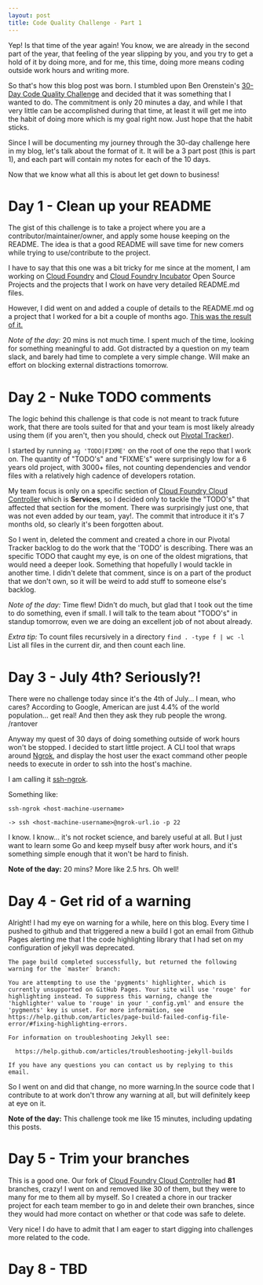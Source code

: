 ```yaml
---
layout: post
title: Code Quality Challenge - Part 1 
---
```


Yep! Is that time of the year again! You know, we are already in the second part of the year, that feeling of the year slipping by you, and you try to get a hold of it by doing more, and for me, this time, doing more means coding outside work hours and writing more.

So that's how this blog post was born. I stumbled upon Ben Orenstein's [30-Day Code Quality Challenge](https://www.codequalitychallenge.com/) and decided that it was something that I wanted to do. The commitment is only 20 minutes a day, and while I that very little can be accomplished during that time, at least it will get me into the habit of doing more which is my goal right now. Just hope that the habit sticks.

Since I will be documenting my journey through the 30-day challenge here in my blog, let's talk about the format of it. It will be a 3 part post (this is part 1), and each part will contain my notes for each of the 10 days.

Now that we know what all this is about let get down to business!

# Day 1 - Clean up your README

The gist of this challenge is to take a project where you are a contributor/maintainer/owner, and apply some house keeping on the README. The idea is that a good README will save time for new comers while trying to use/contribute to the project.

I have to say that this one was a bit tricky for me since at the moment, I am working on [Cloud Foundry](https://github.com/cloudfoundry) and [Cloud Foundry Incubator](https://github.com/cloudfoundry-incubator) Open Source Projects and the projects that I work on have very detailed README.md files.

However, I did went on and added a couple of details to the README.md og a project that I worked for a bit a couple of months ago. [This was the result of it.](https://github.com/cloudfoundry-incubator/gcp-broker-proxy/pull/6/files)

*Note of the day:* 20 mins is not much time. I spent much of the time, looking for something meaningful to add. Got distracted by a question on my team slack, and barely had time to complete a very simple change. Will make an effort on blocking external distractions tomorrow.

# Day 2 - Nuke TODO comments

The logic behind this challenge is that code is not meant to track future work, that there are tools suited for that and your team is most likely already using them (if you aren't, then you should, check out [Pivotal Tracker](https://www.pivotaltracker.com/dashboard)).

I started by running ```ag 'TODO|FIXME'``` on the root of one the repo that I work on. The quantity of "TODO's" and "FIXME's" were surprisingly low for a 6 years old project, with 3000+ files, not counting dependencies and vendor files with a relatively high cadence of developers rotation.

My team focus is only on a specific section of [Cloud Foundry Cloud Controller](https://github.com/cloudfoundry/cloud_controller_ng) which is **Services**, so I decided only to tackle the "TODO's" that affected that section for the moment. There was surprisingly just one, that was not even added by our team, yay!. The commit that introduce it it's 7 months old, so clearly it's been forgotten about.

So I went in, deleted the comment and created a chore in our Pivotal Tracker backlog to do the work that the 'TODO' is describing. There was an specific TODO that caught my eye, is on one of the oldest migrations, that would need a deeper look. Something that hopefully I would tackle in another time. I didn't delete that comment, since is on a part of the product that we don't own, so it will be weird to add stuff to someone else's backlog.

*Note of the day:* Time flew! Didn't do much, but glad that I took out the time to do something, even if small. I will talk to the team about "TODO's" in standup tomorrow, even we are doing an excellent job of not about already. 

*Extra tip:* To count files recursively in a directory 
```find . -type f | wc -l```
List all files in the current dir, and then count each line.

# Day 3 - July 4th? Seriously?!

There were no challenge today since it's the 4th of July... I mean, who cares? According to Google, American are just 4.4% of the world population... get real! And then they ask they rub people the wrong. /rantover

Anyway my quest of 30 days of doing something outside of work hours won't be stopped. I decided to start little project. A CLI tool that wraps around [Ngrok](https://ngrok.com/), and display the host user the exact command other people needs to execute in order to ssh into the host's machine.

I am calling it [ssh-ngrok](https://github.com/lurraca/ssh-ngrok). 

Something like:

```
ssh-ngrok <host-machine-username>

-> ssh <host-machine-username>@ngrok-url.io -p 22
```

I know. I know... it's not rocket science, and barely useful at all. But I just want to learn some Go and keep myself busy after work hours, and it's something simple enough that it won't be hard to finish.

**Note of the day:** 20 mins? More like 2.5 hrs. Oh well!

# Day 4 -  Get rid of a warning

Alright! I had my eye on warning for a while, here on this blog. Every time I pushed to github and that triggered a new a build I got an email from Github Pages alerting me that I the code highlighting library that I had set on my configuration of jekyll was deprecated.

```
The page build completed successfully, but returned the following warning for the `master` branch:

You are attempting to use the 'pygments' highlighter, which is currently unsupported on GitHub Pages. Your site will use 'rouge' for highlighting instead. To suppress this warning, change the 'highlighter' value to 'rouge' in your '_config.yml' and ensure the 'pygments' key is unset. For more information, see https://help.github.com/articles/page-build-failed-config-file-error/#fixing-highlighting-errors.

For information on troubleshooting Jekyll see:

  https://help.github.com/articles/troubleshooting-jekyll-builds

If you have any questions you can contact us by replying to this email.
```
So I went on and did that change, no more warning.In the source code that I contribute to at work don't throw any warning at all, but will definitely keep at eye on it.

**Note of the day:** This challenge took me like 15 minutes, including updating this posts. 

# Day 5 - Trim your branches

This is a good one. Our fork of [Cloud Foundry Cloud Controller](https://github.com/cloudfoundry/cloud_controller_ng) had **81** branches, crazy! I went on and removed like 30 of them, but they were to many for me to them all by myself. So I created a chore in our tracker project for each team member to go in and delete their own branches, since they would had more contact on whether or that code was safe to delete.

Very nice! I do have to admit that I am eager to start digging into challenges more related to the code.

# Day 8 - TBD
